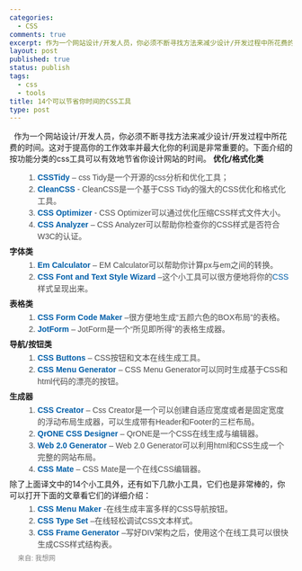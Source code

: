 ```yaml
--- 
categories: 
  - CSS
comments: true
excerpt: 作为一个网站设计/开发人员，你必须不断寻找方法来减少设计/开发过程中所花费的时间。这对于提高你的工作效率并最大化你的利润是非常重要的。下面介绍的按功能分类的css工具可以有效地节省你设计网站的时间。
layout: post
published: true
status: publish
tags: 
  - css
  - tools
title: 14个可以节省你时间的CSS工具
type: post
---
```

 
作为一个网站设计/开发人员，你必须不断寻找方法来减少设计/开发过程中所花费的时间。这对于提高你的工作效率并最大化你的利润是非常重要的。下面介绍的按功能分类的css工具可以有效地节省你设计网站的时间。
<strong> 优化/格式化类</strong>

<ol style="margin-top: 5px; margin-right: 2px; margin-bottom: 5px; margin-left: 50px; font-family: Verdana, Arial, Helvetica, sans-serif; color: #494949; font-size: 14px; line-height: 1.5em; list-style-type: decimal; padding: 0px;">
<li style="font-family: Verdana, Arial, Helvetica, sans-serif; color: #494949; font-size: 14px; line-height: 1.5em; padding: 0px; margin: 0px;">
<strong><a style="font-family: Verdana, Arial, Helvetica, sans-serif; color: #005fa9; font-size: 14px; line-height: 1.5em; text-decoration: none; padding: 0px; margin: 0px;" href="http://csstidy.sourceforge.net/" target="_blank">CSSTidy</a></strong> – css Tidy是一个开源的css分析和优化工具；</li>
	<li style="font-family: Verdana, Arial, Helvetica, sans-serif; color: #494949; font-size: 14px; line-height: 1.5em; padding: 0px; margin: 0px;">
<strong><a style="font-family: Verdana, Arial, Helvetica, sans-serif; color: #005fa9; font-size: 14px; line-height: 1.5em; text-decoration: none; padding: 0px; margin: 0px;" title="Clean Css" href="http://www.cleancss.com/index.php" target="_blank">CleanCSS</a> </strong>- CleanCSS是一个基于CSS Tidy的强大的CSS优化和格式化工具。</li>
	<li style="font-family: Verdana, Arial, Helvetica, sans-serif; color: #494949; font-size: 14px; line-height: 1.5em; padding: 0px; margin: 0px;">
<a style="font-family: Verdana, Arial, Helvetica, sans-serif; color: #005fa9; font-size: 14px; line-height: 1.5em; text-decoration: none; padding: 0px; margin: 0px;" href="http://www.cssoptimiser.com/" target="_blank"><strong>CSS Optimizer</strong> </a>- CSS Optimizer可以通过优化压缩CSS样式文件大小。</li>
	<li style="font-family: Verdana, Arial, Helvetica, sans-serif; color: #494949; font-size: 14px; line-height: 1.5em; padding: 0px; margin: 0px;">
<strong><a style="font-family: Verdana, Arial, Helvetica, sans-serif; color: #005fa9; font-size: 14px; line-height: 1.5em; text-decoration: none; padding: 0px; margin: 0px;" href="http://juicystudio.com/services/csstest.php" target="_blank">CSS Analyzer</a></strong> – CSS Analyzer可以帮助你检查你的CSS样式是否符合W3C的认证。</li>
</ol>
<strong> 字体类</strong>

<ol style="margin-top: 5px; margin-right: 2px; margin-bottom: 5px; margin-left: 50px; font-family: Verdana, Arial, Helvetica, sans-serif; color: #494949; font-size: 14px; line-height: 1.5em; list-style-type: decimal; padding: 0px;">
<li style="font-family: Verdana, Arial, Helvetica, sans-serif; color: #494949; font-size: 14px; line-height: 1.5em; padding: 0px; margin: 0px;">
<strong><a style="font-family: Verdana, Arial, Helvetica, sans-serif; color: #005fa9; font-size: 14px; line-height: 1.5em; text-decoration: none; padding: 0px; margin: 0px;" href="http://riddle.pl/emcalc/" target="_blank">Em Calculator</a></strong> – EM Calculator可以帮助你计算px与em之间的转换。</li>
	<li style="font-family: Verdana, Arial, Helvetica, sans-serif; color: #494949; font-size: 14px; line-height: 1.5em; padding: 0px; margin: 0px;">
<strong><a style="margin: 0px; padding: 0px; font-family: Verdana,Arial,Helvetica,sans-serif; color: #005fa9; font-size: 14px; text-decoration: none;" href="http://www.somacon.com/p334.php" target="_blank">CSS Font and Text Style Wizard</a></strong> –这个小工具可以很方便地将你的<a class="st_tag internal_tag" style="font-family: Verdana, Arial, Helvetica, sans-serif; color: #005fa9; font-size: 14px; line-height: 1.5em; text-decoration: none; padding: 0px; margin: 0px;" title="Posts tagged with CSS" href="http://www.iwanna.cn/tags/css/" rel="tag nofollow">CSS</a>样式呈现出来。</li>
</ol>
<strong> 表格类</strong>

<ol style="margin-top: 5px; margin-right: 2px; margin-bottom: 5px; margin-left: 50px; font-family: Verdana, Arial, Helvetica, sans-serif; color: #494949; font-size: 14px; line-height: 1.5em; list-style-type: decimal; padding: 0px;">
<li style="font-family: Verdana, Arial, Helvetica, sans-serif; color: #494949; font-size: 14px; line-height: 1.5em; padding: 0px; margin: 0px;">
<strong><a style="font-family: Verdana, Arial, Helvetica, sans-serif; color: #005fa9; font-size: 14px; line-height: 1.5em; text-decoration: none; padding: 0px; margin: 0px;" href="http://www.maketemplate.com/form/" target="_blank">CSS Form Code Maker</a></strong> –很方便地生成“五颜六色的BOX布局”的表格。</li>
	<li style="font-family: Verdana, Arial, Helvetica, sans-serif; color: #494949; font-size: 14px; line-height: 1.5em; padding: 0px; margin: 0px;">
<strong><a style="font-family: Verdana, Arial, Helvetica, sans-serif; color: #005fa9; font-size: 14px; line-height: 1.5em; text-decoration: none; padding: 0px; margin: 0px;" href="http://www.jotform.com/" target="_blank">JotForm</a></strong> – JotForm是一个“所见即所得”的表格生成器。</li>
</ol>
<strong> 导航/按钮类</strong>

<ol style="margin-top: 5px; margin-right: 2px; margin-bottom: 5px; margin-left: 50px; font-family: Verdana, Arial, Helvetica, sans-serif; color: #494949; font-size: 14px; line-height: 1.5em; list-style-type: decimal; padding: 0px;">
<li style="font-family: Verdana, Arial, Helvetica, sans-serif; color: #494949; font-size: 14px; line-height: 1.5em; padding: 0px; margin: 0px;">
<strong><a style="font-family: Verdana, Arial, Helvetica, sans-serif; color: #005fa9; font-size: 14px; line-height: 1.5em; text-decoration: none; padding: 0px; margin: 0px;" href="http://www.devdude.com/tools/tool.pl?TID=11" target="_blank">CSS Buttons</a></strong> – CSS按钮和文本在线生成工具。</li>
	<li style="font-family: Verdana, Arial, Helvetica, sans-serif; color: #494949; font-size: 14px; line-height: 1.5em; padding: 0px; margin: 0px;">
<strong><a style="font-family: Verdana, Arial, Helvetica, sans-serif; color: #005fa9; font-size: 14px; line-height: 1.5em; text-decoration: none; padding: 0px; margin: 0px;" href="http://www.webmaster-toolkit.com/css-menu-generator.shtml" target="_blank">CSS Menu Generator</a></strong> – CSS Menu Generator可以同时生成基于CSS和html代码的漂亮的按钮。</li>
</ol>
<strong> 生成器</strong>

<ol style="margin-top: 5px; margin-right: 2px; margin-bottom: 5px; margin-left: 50px; font-family: Verdana, Arial, Helvetica, sans-serif; color: #494949; font-size: 14px; line-height: 1.5em; list-style-type: decimal; padding: 0px;">
<li style="font-family: Verdana, Arial, Helvetica, sans-serif; color: #494949; font-size: 14px; line-height: 1.5em; padding: 0px; margin: 0px;">
<strong><a style="font-family: Verdana, Arial, Helvetica, sans-serif; color: #005fa9; font-size: 14px; line-height: 1.5em; text-decoration: none; padding: 0px; margin: 0px;" href="http://www.csscreator.com/version2/pagelayout.php" target="_blank">CSS Creator</a></strong> – Css Creator是一个可以创建自适应宽度或者是固定宽度的浮动布局生成器，可以生成带有Header和Footer的三栏布局。</li>
	<li style="font-family: Verdana, Arial, Helvetica, sans-serif; color: #494949; font-size: 14px; line-height: 1.5em; padding: 0px; margin: 0px;">
<strong><a style="margin: 0px; padding: 0px; font-family: Verdana,Arial,Helvetica,sans-serif; color: #005fa9; font-size: 14px; text-decoration: none;" href="http://www.qrone.org/cssdesigner.html" target="_blank">QrONE CSS Designer</a></strong> – QrONE是一个CSS在线生成与编辑器。</li>
	<li style="font-family: Verdana, Arial, Helvetica, sans-serif; color: #494949; font-size: 14px; line-height: 1.5em; padding: 0px; margin: 0px;">
<strong><a style="font-family: Verdana, Arial, Helvetica, sans-serif; color: #005fa9; font-size: 14px; line-height: 1.5em; text-decoration: none; padding: 0px; margin: 0px;" href="http://www.web20generator.com/" target="_blank">Web 2.0 Generator</a></strong> – Web 2.0 Generator可以利用html和CSS生成一个完整的网站布局。</li>
	<li style="font-family: Verdana, Arial, Helvetica, sans-serif; color: #494949; font-size: 14px; line-height: 1.5em; padding: 0px; margin: 0px;">
<strong><a style="font-family: Verdana, Arial, Helvetica, sans-serif; color: #005fa9; font-size: 14px; line-height: 1.5em; text-decoration: none; padding: 0px; margin: 0px;" href="http://cssmate.com/csseditor.htm" target="_blank">CSS Mate</a></strong> – CSS Mate是一个在线CSS编辑器。</li>
</ol>除了上面译文中的14个小工具外，还有如下几款小工具，它们也是非常棒的，你可以打开下面的文章看它们的详细介绍：
<!--more-->

<ol style="margin-top: 5px; margin-right: 2px; margin-bottom: 5px; margin-left: 50px; font-family: Verdana, Arial, Helvetica, sans-serif; color: #494949; font-size: 14px; line-height: 1.5em; list-style-type: decimal; padding: 0px;">
<li style="font-family: Verdana, Arial, Helvetica, sans-serif; color: #494949; font-size: 14px; line-height: 1.5em; padding: 0px; margin: 0px;">
<strong><a style="font-family: Verdana, Arial, Helvetica, sans-serif; color: #005fa9; font-size: 14px; line-height: 1.5em; text-decoration: none; padding: 0px; margin: 0px;" href="http://genmicha.cn/cssmenumakercom-choose-your-menu.htm" target="_blank">CSS Menu Maker </a></strong>-在线生成丰富多样的CSS导航按钮。</li>
	<li style="font-family: Verdana, Arial, Helvetica, sans-serif; color: #494949; font-size: 14px; line-height: 1.5em; padding: 0px; margin: 0px;">
<strong><a style="font-family: Verdana, Arial, Helvetica, sans-serif; color: #005fa9; font-size: 14px; line-height: 1.5em; text-decoration: none; padding: 0px; margin: 0px;" href="http://genmicha.cn/web20-css-style-online.htm" target="_blank">CSS Type Set</a></strong> –在线轻松调试CSS文本样式。</li>
	<li style="font-family: Verdana, Arial, Helvetica, sans-serif; color: #494949; font-size: 14px; line-height: 1.5em; padding: 0px; margin: 0px;">
<strong><a style="font-family: Verdana, Arial, Helvetica, sans-serif; color: #005fa9; font-size: 14px; line-height: 1.5em; text-decoration: none; padding: 0px; margin: 0px;" href="http://genmicha.cn/web20-css-structure.htm" target="_blank">CSS Frame Generator</a></strong> –写好DIV架构之后，使用这个在线工具可以很快生成CSS样式结构表。</li>
</ol>
<div>
<div id="come_from" style="margin-top: 0px; margin-right: 0px; margin-bottom: 0px; margin-left: 15px; font-family: Verdana, Arial, Helvetica, sans-serif; color: gray; font-size: 12px; line-height: 1.5em; text-align: left; float: left; padding: 0px;">来自: 我想网</div>
</div>

